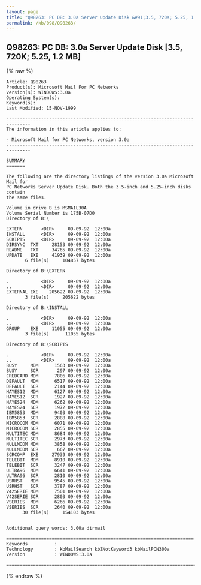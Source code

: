 ```yaml
---
layout: page
title: "Q98263: PC DB: 3.0a Server Update Disk &#91;3.5, 720K; 5.25, 1.2 MB&#93;"
permalink: /kb/098/Q98263/
---
```


## Q98263: PC DB: 3.0a Server Update Disk &#91;3.5, 720K; 5.25, 1.2 MB&#93;

{% raw %}

	Article: Q98263
	Product(s): Microsoft Mail For PC Networks
	Version(s): WINDOWS:3.0a
	Operating System(s): 
	Keyword(s): 
	Last Modified: 15-NOV-1999
	
	-------------------------------------------------------------------------------
	The information in this article applies to:
	
	- Microsoft Mail for PC Networks, version 3.0a 
	-------------------------------------------------------------------------------
	
	SUMMARY
	=======
	
	The following are the directory listings of the version 3.0a Microsoft Mail for
	PC Networks Server Update Disk. Both the 3.5-inch and 5.25-inch disks contain
	the same files.
	
	Volume in drive B is MSMAIL30A
	Volume Serial Number is 175B-07D0
	Directory of B:\ 
	
	EXTERN       <DIR>     09-09-92  12:00a
	INSTALL      <DIR>     09-09-92  12:00a
	SCRIPTS      <DIR>     09-09-92  12:00a
	DIRSYNC  TXT     28153 09-09-92  12:00a
	README   TXT     34765 09-09-92  12:00a
	UPDATE   EXE     41939 09-09-92  12:00a
	       6 file(s)     104857 bytes
	
	Directory of B:\EXTERN
	
	.            <DIR>     09-09-92  12:00a
	..           <DIR>     09-09-92  12:00a
	EXTERNAL EXE    205622 09-09-92  12:00a
	       3 file(s)     205622 bytes
	
	Directory of B:\INSTALL
	
	.            <DIR>     09-09-92  12:00a
	..           <DIR>     09-09-92  12:00a
	GROUP    EXE     11055 09-09-92  12:00a
	       3 file(s)      11055 bytes
	
	Directory of B:\SCRIPTS
	
	.            <DIR>     09-09-92  12:00a
	..           <DIR>     09-09-92  12:00a
	BUSY     MDM      1563 09-09-92  12:00a
	BUSY     SCR       297 09-09-92  12:00a
	CREDCARD MDM      7806 09-09-92  12:00a
	DEFAULT  MDM      6517 09-09-92  12:00a
	DEFAULT  SCR      2144 09-09-92  12:00a
	HAYES12  MDM      6127 09-09-92  12:00a
	HAYES12  SCR      1927 09-09-92  12:00a
	HAYES24  MDM      6262 09-09-92  12:00a
	HAYES24  SCR      1972 09-09-92  12:00a
	IBM5853  MDM      9403 09-09-92  12:00a
	IBM5853  SCR      2888 09-09-92  12:00a
	MICROCOM MDM      6071 09-09-92  12:00a
	MICROCOM SCR      2855 09-09-92  12:00a
	MULTITEC MDM      8684 09-09-92  12:00a
	MULTITEC SCR      2973 09-09-92  12:00a
	NULLMODM MDM      3858 09-09-92  12:00a
	NULLMODM SCR       667 09-09-92  12:00a
	SCRCOMP  EXE     27939 09-09-92  12:00a
	TELEBIT  MDM      8910 09-09-92  12:00a
	TELEBIT  SCR      3247 09-09-92  12:00a
	ULTRA96  MDM      6641 09-09-92  12:00a
	ULTRA96  SCR      2810 09-09-92  12:00a
	USRHST   MDM      9545 09-09-92  12:00a
	USRHST   SCR      3787 09-09-92  12:00a
	V42SERIE MDM      7501 09-09-92  12:00a
	V42SERIE SCR      2803 09-09-92  12:00a
	VSERIES  MDM      6266 09-09-92  12:00a
	VSERIES  SCR      2640 09-09-92  12:00a
	      30 file(s)     154103 bytes
	
	
	Additional query words: 3.00a dirmail
	
	======================================================================
	Keywords          :  
	Technology        : kbMailSearch kbZNotKeyword3 kbMailPCN300a
	Version           : WINDOWS:3.0a
	
	=============================================================================
	

{% endraw %}
